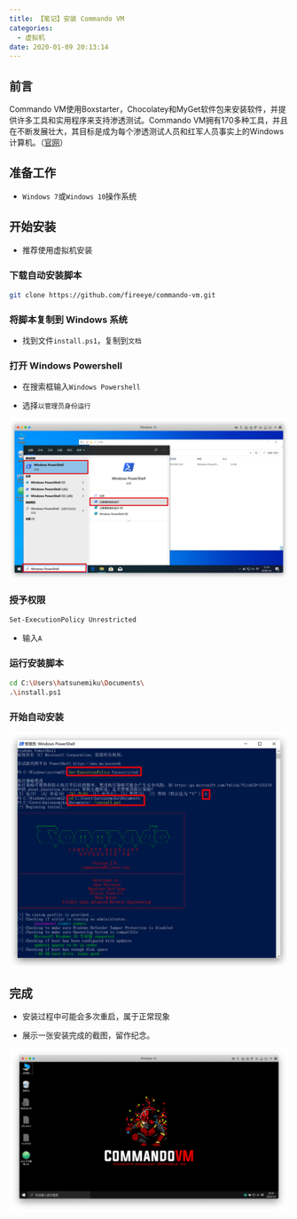 ```yaml
---
title: 【笔记】安装 Commando VM
categories:
  - 虚拟机
date: 2020-01-09 20:13:14
---
```


## 前言

Commando VM使用Boxstarter，Chocolatey和MyGet软件包来安装软件，并提供许多工具和实用程序来支持渗透测试。Commando VM拥有170多种工具，并且在不断发展壮大，其目标是成为每个渗透测试人员和红军人员事实上的Windows计算机。（[官网](https://www.fireeye.com/blog/threat-research/2019/08/commando-vm-customization-containers-kali.html)）

<!-- more -->

## 准备工作

- `Windows 7`或`Windows 10`操作系统

## 开始安装

- 推荐使用虚拟机安装

### 下载自动安装脚本

``` sh
git clone https://github.com/fireeye/commando-vm.git
```

### 将脚本复制到 Windows 系统

- 找到文件`install.ps1`，复制到`文档`

### 打开 Windows Powershell

- 在搜索框输入`Windows Powershell`

- 选择`以管理员身份运行`

![01.png](/images/20200109201314/01.png)

### 授予权限

``` sh
Set-ExecutionPolicy Unrestricted
```

- 输入`A`

### 运行安装脚本

``` sh
cd C:\Users\hatsunemiku\Documents\
.\install.ps1
```

### 开始自动安装

![02.png](/images/20200109201314/02.png)

## 完成

- 安装过程中可能会多次重启，属于正常现象

- 展示一张安装完成的截图，留作纪念。

![03.png](/images/20200109201314/03.png)

